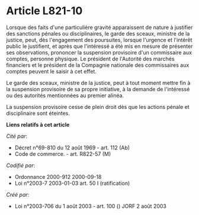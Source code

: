 # Article L821-10

Lorsque des faits d'une particulière gravité apparaissent de nature à justifier des sanctions pénales ou disciplinaires, le
garde des sceaux, ministre de la justice, peut, dès l'engagement des poursuites, lorsque l'urgence et l'intérêt public le
justifient, et après que l'intéressé a été mis en mesure de présenter ses observations, prononcer la suspension provisoire
d'un commissaire aux comptes, personne physique. Le président de l'Autorité des marchés financiers et le président de la
Compagnie nationale des commissaires aux comptes peuvent le saisir à cet effet.

Le garde des sceaux, ministre de la justice, peut à tout moment mettre fin à la suspension provisoire de sa propre
initiative, à la demande de l'intéressé ou des autorités mentionnées au premier alinéa.

La suspension provisoire cesse de plein droit dès que les actions pénale et disciplinaire sont éteintes.

**Liens relatifs à cet article**

_Cité par_:

  - Décret n°69-810 du 12 août 1969 - art. 112 (Ab)
  - Code de commerce. - art. R822-57 (M)

_Codifié par_:

  - Ordonnance 2000-912 2000-09-18
  - Loi n°2003-7 2003-01-03 art. 50 I (ratification)

_Créé par_:

  - Loi n°2003-706 du 1 août 2003 - art. 100 () JORF 2 août 2003
